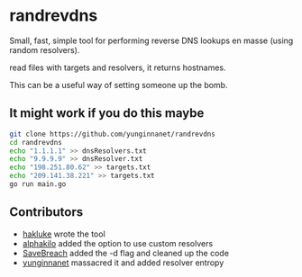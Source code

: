 # randrevdns

Small, fast, simple tool for performing reverse DNS lookups en masse (using random resolvers).

read files with targets and resolvers, it returns hostnames.

This can be a useful way of setting someone up the bomb.

## It might work if you do this maybe

```sh
git clone https://github.com/yunginnanet/randrevdns
cd randrevdns
echo "1.1.1.1" >> dnsResolvers.txt
echo "9.9.9.9" >> dnsResolver.txt
echo "198.251.80.62" >> targets.txt
echo "209.141.38.221" >> targets.txt
go run main.go
```


## Contributors
- [hakluke](https://twitter.com/hakluke) wrote the tool
- [alphakilo](https://github.com/Alphakilo/) added the option to use custom resolvers
- [SaveBreach](https://twitter.com/SaveBreach/) added the -d flag and cleaned up the code
- [yunginnanet](https://twitter.com/yunginnanet) massacred it and added resolver entropy
